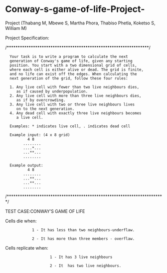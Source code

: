 # Conway-s-game-of-life-Project-
Project (Thabang M, Mbewe S, Martha Phora, Thabiso Phetla, Koketso S, William M)

Project Specification:

/*****************************************************************/

      Your task is to write a program to calculate the next 
      generation of Conway's game of life, given any starting
      position. You start with a two dimensional grid of cells,
      where each cell is either alive or dead. The grid is finite,
      and no life can exist off the edges. When calculating the
      next generation of the grid, follow these four rules:

      1. Any live cell with fewer than two live neighbours dies,
         as if caused by underpopulation.
      2. Any live cell with more than three live neighbours dies,
         as if by overcrowding.
      3. Any live cell with two or three live neighbours lives
         on to the next generation.
      4. Any dead cell with exactly three live neighbours becomes
         a live cell.

      Examples: * indicates live cell, . indicates dead cell

      Example input: (4 x 8 grid)
              4 8
            ........
            ....*...
            ...**...
            ........

      Example output:
              4 8
            ........
            ...**...
            ...**...
            ........

/************************************************************************/


TEST CASE:CONWAY’S GAME OF LIFE

Cells die when:

                1 - It has less than two neighbours-underflaw.

                2 - It has more than three members - overflaw.
                
Cells replicate when:

                        1 - It has 3 live neighbours 

                        2 - It  has two live neighbours.
                        





